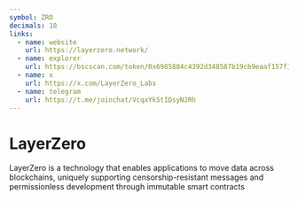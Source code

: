 ```yaml
---
symbol: ZRO
decimals: 18
links:
  - name: website
    url: https://layerzero.network/
  - name: explorer
    url: https://bscscan.com/token/0x6985884c4392d348587b19cb9eaaf157f13271cd
  - name: x
    url: https://x.com/LayerZero_Labs
  - name: telegram
    url: https://t.me/joinchat/VcqxYkStIDsyN2Rh
---
```


# LayerZero

LayerZero is a technology that enables applications to move data across blockchains, uniquely supporting censorship-resistant messages and permissionless development through immutable smart contracts
